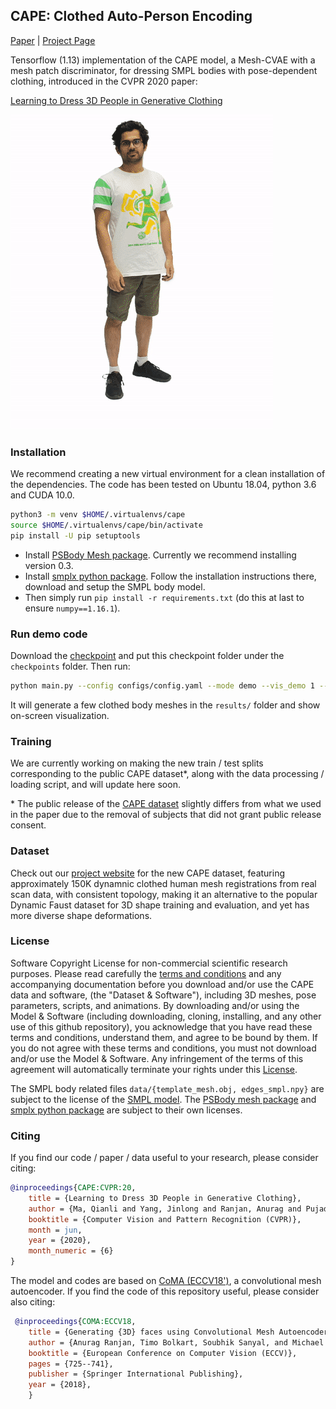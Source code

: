 ## CAPE: Clothed Auto-Person Encoding

[Paper](https://arxiv.org/abs/1907.13615) | [Project Page](https://cape.is.tue.mpg.de/)

Tensorflow (1.13) implementation of the CAPE model, a Mesh-CVAE with a mesh patch discriminator, for dressing SMPL bodies with pose-dependent clothing, introduced in the CVPR 2020 paper:

[Learning to Dress 3D People in Generative Clothing](https://arxiv.org/abs/1907.13615)

![](data/cape.gif)

### Installation

We recommend creating a new virtual environment for a clean installation of the dependencies. The code has been tested on Ubuntu 18.04, python 3.6 and CUDA 10.0.

```bash
python3 -m venv $HOME/.virtualenvs/cape
source $HOME/.virtualenvs/cape/bin/activate
pip install -U pip setuptools
```

- Install [PSBody Mesh package](https://github.com/MPI-IS/mesh). Currently we recommend installing version 0.3.
- Install [smplx python package](https://github.com/vchoutas/smplx). Follow the installation instructions there, download and setup the SMPL body model.
- Then simply run `pip install -r requirements.txt` (do this at last to ensure `numpy==1.16.1`).

### Run demo code

Download the [checkpoint](https://drive.google.com/drive/folders/14KaTBkI9Qec1nb6qeDnLshu_8FzkzQsB?usp=sharing) and put this checkpoint folder under the `checkpoints` folder. Then run:

```bash
python main.py --config configs/config.yaml --mode demo --vis_demo 1 --smpl_model_folder <path to SMPL model folder>
```

It will generate a few clothed body meshes in the `results/` folder and show on-screen visualization.

### Training

We are currently working on making the new train / test splits corresponding to the public CAPE dataset\*, along with the data processing / loading script, and will update here soon.

\* The public release of the [CAPE dataset]((https://cape.is.tue.mpg.de/dataset)) slightly differs from what we used in the paper due to the removal of subjects that did not grant public release consent.

### Dataset

Check out our [project website](https://cape.is.tue.mpg.de/) for the new CAPE dataset, featuring approximately 150K dynamnic clothed human mesh registrations from real scan data, with consistent topology, making it an alternative to the popular Dynamic Faust dataset for 3D shape training and evaluation, and yet has more diverse shape deformations. 

### License

Software Copyright License for non-commercial scientific research purposes. Please read carefully the [terms and conditions](./LICENSE) and any accompanying documentation before you download and/or use the CAPE data and software, (the "Dataset & Software"), including 3D meshes, pose parameters, scripts, and animations. By downloading and/or using the Model & Software (including downloading, cloning, installing, and any other use of this github repository), you acknowledge that you have read these terms and conditions, understand them, and agree to be bound by them. If you do not agree with these terms and conditions, you must not download and/or use the Model & Software. Any infringement of the terms of this agreement will automatically terminate your rights under this [License](./LICENSE).

The SMPL body related files  `data/{template_mesh.obj, edges_smpl.npy}` are  subject to the license of the [SMPL model](https://smpl.is.tue.mpg.de/modellicense). The [PSBody mesh package](https://github.com/MPI-IS/mesh) and [smplx python package](https://github.com/vchoutas/smplx) are subject to their own licenses.

### Citing

If you find our code / paper / data useful to your research, please consider citing:

```bibtex
@inproceedings{CAPE:CVPR:20,
    title = {Learning to Dress 3D People in Generative Clothing},
    author = {Ma, Qianli and Yang, Jinlong and Ranjan, Anurag and Pujades, Sergi and Pons-Moll, Gerard and Tang, Siyu and Black, Michael J.},
    booktitle = {Computer Vision and Pattern Recognition (CVPR)},
    month = jun,
    year = {2020},
    month_numeric = {6}
}
```

The model and codes are based on [CoMA (ECCV18')](https://coma.is.tue.mpg.de/), a convolutional mesh autoencoder. If you find the code of this repository useful, please consider also citing:

```bibtex
 @inproceedings{COMA:ECCV18,
    title = {Generating {3D} faces using Convolutional Mesh Autoencoders},
    author = {Anurag Ranjan, Timo Bolkart, Soubhik Sanyal, and Michael J. Black},
    booktitle = {European Conference on Computer Vision (ECCV)},
    pages = {725--741},
    publisher = {Springer International Publishing},
    year = {2018},
	}
```